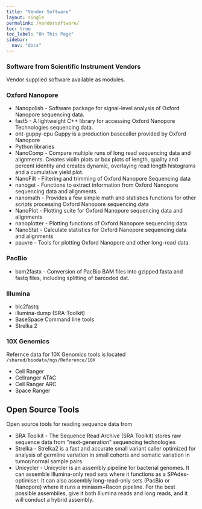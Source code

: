 ```yaml
---
title: "Vendor Software"
layout: single
permalink: /vendorsoftware/
toc: true
toc_label: "On This Page"
sidebar:
  nav: "docs"
---
```


### Software from Scientific Instrument Vendors 

Vendor supplied software available as modules.

### Oxford Nanopore
 - Nanopolish - Software package for signal-level analysis of Oxford Nanopore sequencing data.
 - fast5 - A lightweight C++ library for accessing Oxford Nanopore Technologies sequencing data.
 - ont-guppy-cpu  Guppy is a production basecaller provided by Oxford Nanopore
 - Python libraries
  - NanoComp - Compare multiple runs of long read sequencing data and alignments. Creates violin plots or box plots of length, quality and percent identity and creates dynamic, overlaying read length histograms and a cumulative yield plot.
  - NanoFilt - Filtering and trimming of Oxford Nanopore Sequencing data
  - nanoget - Functions to extract information from Oxford Nanopore sequencing data and alignments.
  - nanomath - Provides a few simple math and statistics functions for other scripts processing Oxford Nanopore sequencing data
  - NanoPlot - Plotting suite for Oxford Nanopore sequencing data and alignments
  - nanoplotter - Plotting functions of Oxford Nanopore sequencing data
  - NanoStat - Calculate statistics for Oxford Nanopore sequencing data and alignments
  - pauvre - Tools for plotting Oxford Nanopore and other long-read data.

### PacBio
 - bam2fastx - Conversion of PacBio BAM files into gzipped fasta and fastq files, including splitting of barcoded dat.

### Illumina
 - blc2fastq
 - illumina-dump (SRA-Toolkit)
 - BaseSpace Command line tools
 - Strelka 2

### 10X Genomics
Refernce data for 10X Genomics tools is located `/shared/biodata/ngs/Reference/10X`
 - Cell Ranger
 - Cellranger ATAC 
 - Cell Ranger ARC
 - Space Ranger

## Open Source Tools
Open source tools for reading sequence data from 
 - SRA Toolkit - The Sequence Read Archive (SRA Toolkit) stores raw sequence data from "next-generation" sequencing technologies
 - Strelka - Strelka2 is a fast and accurate small variant caller
 optimized for analysis of germline variation in small cohorts and
 somatic variation in tumor/normal sample pairs.
 - Unicycler - Unicycler is an assembly pipeline for bacterial genomes. It can assemble Illumina-only read sets where it functions as a SPAdes-optimiser. It can also assembly long-read-only sets (PacBio or Nanopore) where it runs a miniasm+Racon pipeline. For the best possible assemblies, give it both Illumina reads and long reads, and it will conduct a hybrid assembly.
